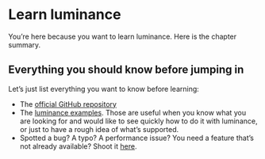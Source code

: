 # Learn luminance

You’re here because you want to learn luminance. Here is the chapter summary.

## Everything you should know before jumping in

Let’s just list everything you want to know before learning:

- The [official GitHub repository](https://github.com/phaazon/luminance-rs)
- The [luminance examples](https://github.com/phaazon/luminance-rs/blob/master/luminance/examples/README.md).
  Those are useful when you know what you are looking for and would like to see quickly how to do
  it with luminance, or just to have a rough idea of what’s supported.
- Spotted a bug? A typo? A performance issue? You need a feature that’s not already available? Shoot it
  [here](https://github.com/phaazon/luminance-rs/issues).
